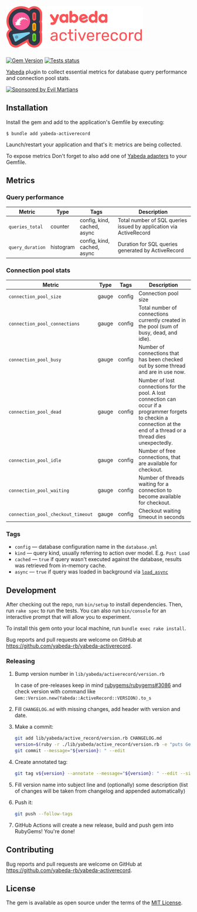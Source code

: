 # ![`Yabeda::ActiveRecord`](./yabeda-activerecord-logo.png)

[![Gem Version](https://badge.fury.io/rb/yabeda-activerecord.svg)](https://rubygems.org/gems/yabeda-activerecord)
[![Tests status](https://github.com/yabeda-rb/yabeda-activerecord/actions/workflows/test.yml/badge.svg)](https://github.com/yabeda-rb/yabeda-activerecord/actions/workflows/test.yml)

[Yabeda] plugin to collect essential metrics for database query performance and connection pool stats. 

<a href="https://evilmartians.com/?utm_source=yabeda-activerecord">
<picture>
  <source media="(prefers-color-scheme: dark)" srcset="https://evilmartians.com/badges/sponsored-by-evil-martians_v2.0_for-dark-bg@2x.png">
  <img alt="Sponsored by Evil Martians" src="https://evilmartians.com/badges/sponsored-by-evil-martians_v2.0@2x.png" width="236" height="54">
</picture>
</a>

## Installation

Install the gem and add to the application's Gemfile by executing:

    $ bundle add yabeda-activerecord

Launch/restart your application and that's it: metrics are being collected.

To expose metrics Don't forget to also add one of [Yabeda adapters](https://github.com/yabeda-rb/yabeda#available-monitoring-system-adapters) to your Gemfile. 

## Metrics

### Query performance 
| Metric            | Type        | Tags                        | Description                                                        |
|-------------------|-------------|-----------------------------|--------------------------------------------------------------------|
| `queries_total`   | counter     | config, kind, cached, async | Total number of SQL queries issued by application via ActiveRecord |
| `query_duration`  | histogram   | config, kind, cached, async | Duration for SQL queries generated by ActiveRecord                 |

### Connection pool stats

| Metric                             | Type  | Tags   | Description                                                                                                                                                                |
|------------------------------------|-------|--------|----------------------------------------------------------------------------------------------------------------------------------------------------------------------------|
| `connection_pool_size`             | gauge | config | Connection pool size                                                                                                                                                       |
| `connection_pool_connections`      | gauge | config | Total number of connections currently created in the pool (sum of busy, dead, and idle).                                                                                   |
| `connection_pool_busy`             | gauge | config | Number of connections that has been checked out by some thread and are in use now.                                                                                         |
| `connection_pool_dead`             | gauge | config | Number of lost connections for the pool. A lost connection can occur if a programmer forgets to checkin a connection at the end of a thread or a thread dies unexpectedly. |
| `connection_pool_idle`             | gauge | config | Number of free connections, that are available for checkout.                                                                                                               |
| `connection_pool_waiting`          | gauge | config | Number of threads waiting for a connection to become available for checkout.                                                                                               |
| `connection_pool_checkout_timeout` | gauge | config | Checkout waiting timeout in seconds                                                                                                                                        |

### Tags

 - `config` — database configuration name in the `database.yml`
 - `kind` — query kind, usually referring to action over model. E.g. `Post Load`
 - `cached` — `true` if query wasn't executed against the database, results was retrieved from in-memory cache.
 - `async` — `true` if query was loaded in background via [`load_async`](https://api.rubyonrails.org/classes/ActiveRecord/Relation.html#method-i-load_async) 

## Development

After checking out the repo, run `bin/setup` to install dependencies. Then, run `rake spec` to run the tests. You can also run `bin/console` for an interactive prompt that will allow you to experiment.

To install this gem onto your local machine, run `bundle exec rake install`.


Bug reports and pull requests are welcome on GitHub at https://github.com/yabeda-rb/yabeda-activerecord.

### Releasing

1. Bump version number in `lib/yabeda/activerecord/version.rb`

   In case of pre-releases keep in mind [rubygems/rubygems#3086](https://github.com/rubygems/rubygems/issues/3086) and check version with command like `Gem::Version.new(Yabeda::ActiveRecord::VERSION).to_s`

2. Fill `CHANGELOG.md` with missing changes, add header with version and date.

3. Make a commit:

   ```sh
   git add lib/yabeda/active_record/version.rb CHANGELOG.md
   version=$(ruby -r ./lib/yabeda/active_record/version.rb -e "puts Gem::Version.new(Yabeda::ActiveRecord::VERSION)")
   git commit --message="${version}: " --edit
   ```

4. Create annotated tag:

   ```sh
   git tag v${version} --annotate --message="${version}: " --edit --sign
   ```

5. Fill version name into subject line and (optionally) some description (list of changes will be taken from changelog and appended automatically)

6. Push it:

   ```sh
   git push --follow-tags
   ```

7. GitHub Actions will create a new release, build and push gem into RubyGems! You're done!


## Contributing

Bug reports and pull requests are welcome on GitHub at https://github.com/yabeda-rb/yabeda-activerecord.

## License

The gem is available as open source under the terms of the [MIT License](https://opensource.org/licenses/MIT).

[Yabeda]: https://github.com/yabeda-rb/yabeda "Extendable framework for collecting and exporting metrics from your Ruby application"
